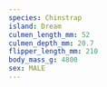 ```yaml
---
species: Chinstrap
island: Dream
culmen_length_mm: 52
culmen_depth_mm: 20.7
flipper_length_mm: 210
body_mass_g: 4800
sex: MALE
---
```

